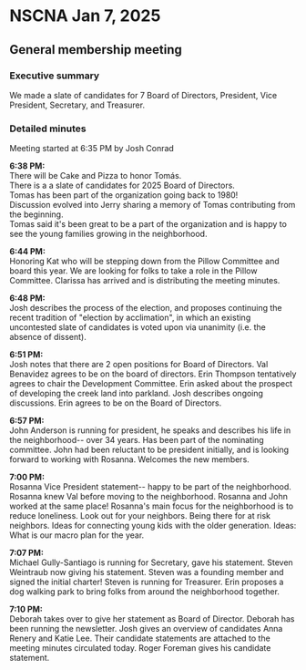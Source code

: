 # NSCNA Jan 7, 2025
## General membership meeting

### Executive summary
We made a slate of candidates for 7 Board of Directors, President, Vice President, Secretary, and Treasurer.

### Detailed minutes

Meeting started at 6:35 PM by Josh Conrad  

**6:38 PM:**   
There will be Cake and Pizza to honor Tomás.  
There is a a slate of candidates for 2025 Board of Directors.  
Tomas has been part of the organization going back to 1980!  
Discussion evolved into Jerry sharing a memory of Tomas contributing from the beginning.  
Tomas said it's been great to be a part of the organization and is happy to see the young families growing in the neighborhood.  

**6:44 PM:**  
Honoring Kat who will be stepping down from the Pillow Committee and board this year.  We are looking for folks to take a role in the Pillow Committee.  Clarissa has arrived and is distributing the meeting minutes.

**6:48 PM:**  
Josh describes the process of the election, and proposes continuing the recent tradition of "election by acclimation", in which an existing uncontested slate of candidates is voted upon via unanimity (i.e. the absence of dissent).

**6:51 PM:**  
Josh notes that there are 2 open positions for Board of Directors.  Val Benavidez agrees to be on the board of directors.  Erin Thompson tentatively agrees to chair the Development Committee.  Erin asked about the prospect of developing the creek land into parkland.  Josh describes ongoing discussions.  Erin agrees to be on the Board of Directors.  

**6:57 PM:**  
John Anderson is running for president, he speaks and describes his life in the neighborhood-- over 34 years.  Has been part of the nominating committee.  John had been reluctant to be president initially, and is looking forward to working with Rosanna.  Welcomes the new members.

**7:00 PM:**  
Rosanna Vice President statement-- happy to be part of the neighborhood.  Rosanna knew Val before moving to the neighborhood.  Rosanna and John worked at the same place!  Rosanna's main focus for the neighborhood is to reduce loneliness.  Look out for your neighbors.  Being there for at risk neighbors.  Ideas for connecting young kids with the older generation.  Ideas: What is our macro plan for the year.

**7:07 PM:**  
Michael Gully-Santiago is running for Secretary, gave his statement.  Steven Weintraub now giving his statement.  Steven was a founding member and signed the initial charter!  Steven is running for Treasurer.  Erin proposes a dog walking park to bring folks from around the neighborhood together.  

**7:10 PM:**  
Deborah takes over to give her statement as Board of Director.  Deborah has been running the newsletter.  Josh gives an overview of candidates Anna Renery and Katie Lee.  Their candidate statements are attached to the meeting minutes circulated today.  Roger Foreman gives his candidate statement.  
